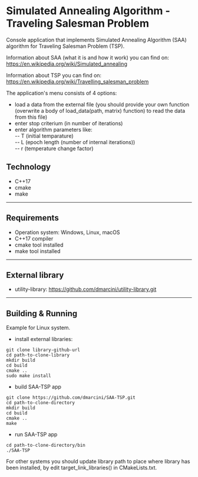# Simulated Annealing Algorithm - Traveling Salesman Problem

Console application that implements Simulated Annealing Algorithm 
(SAA) algorithm for Traveling Salesman Problem (TSP).

Information about SAA (what it is and how it work) you can find on: <br>
https://en.wikipedia.org/wiki/Simulated_annealing

Information about TSP you can find on: <br>
https://en.wikipedia.org/wiki/Travelling_salesman_problem

The application's menu consists of 4 options:
* load a data from the external file (you should provide your own function
  (overwrite a body of load_data(path, matrix) function)
  to read the data from this file)
* enter stop criterium (in number of iterations)
* enter algorithm parameters like: <br>
  -- T (initial temparature) <br>
  -- L (epoch length (number of internal iterations)) <br>
  -- r (temperature change factor) <br>

## Technology
* C++17
* cmake
* make

---

## Requirements
* Operation system: Windows, Linux, macOS
* C++17 compiler
* cmake tool installed
* make tool installed
---

## External library
* utility-library: https://github.com/dmarcini/utility-library.git
---

## Building & Running
Example for Linux system.
* install external libraries:
```
git clone library-github-url
cd path-to-clone-library
mkdir build
cd build
cmake ..
sudo make install
```
* build SAA-TSP app
```
git clone https://github.com/dmarcini/SAA-TSP.git
cd path-to-clone-directory
mkdir build
cd build
cmake ..
make
```
* run SAA-TSP app
```
cd path-to-clone-directory/bin
./SAA-TSP
```
For other systems you should update library path to place where
library has been installed, by edit target_link_libraries()
in CMakeLists.txt.
